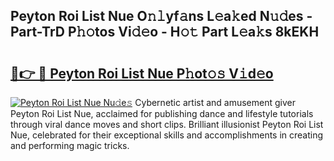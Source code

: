 ## Peyton Roi List Nue O𝚗𝚕yf𝚊ns L𝚎a𝚔ed N𝚞𝚍es - Part-TrD P𝚑𝚘tos Vi𝚍𝚎o - H𝚘𝚝 Part L𝚎a𝚔s 8kEKH

# <h2><a href="http://kf6p7j0.oniu.top/?m=Peyton+Roi+List+Nue">🔗👉 🔴 Peyton Roi List Nue P𝚑ot𝚘𝚜 V𝚒d𝚎o</a></h2>

[![Peyton Roi List Nue Nu𝚍e𝚜](https://i.imgur.com/0qMVB7G.gif)](http://kf6p7j0.oniu.top/?m=Peyton+Roi+List+Nue)
Cybernetic artist and amusement giver Peyton Roi List Nue, acclaimed for publishing dance and lifestyle tutorials through viral dance moves and short clips. Brilliant illusionist Peyton Roi List Nue, celebrated for their exceptional skills and accomplishments in creating and performing magic tricks.  
